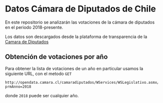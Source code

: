 # Datos Cámara de Diputados de Chile

En este repositorio se analizarán las votaciones de la cámara de diputados en el periodo 2018-presente.

Los datos son descargados desde la plataforma de transparencia de la [Camara de Diputados](www.camara.cl)

## Obtención de votaciones por año
Para obtener la lista de votaciones de un año en particular usamos la siguiente URL, con el metodo `GET`
```
http://opendata.camara.cl/camaradiputados/WServices/WSLegislativo.asmx/retornarVotacionesXAnno?prmAnno=2018
```
donde `2018` puede ser cualquier año.

